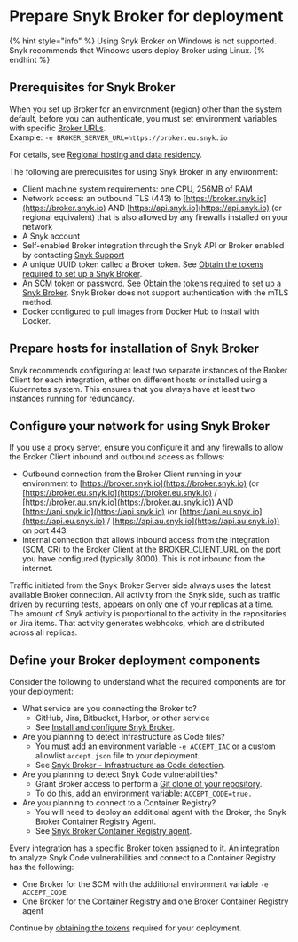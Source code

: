 # Prepare Snyk Broker for deployment

{% hint style="info" %}
Using Snyk Broker on Windows is not supported. Snyk recommends that Windows users deploy Broker using Linux.
{% endhint %}

## Prerequisites for Snyk Broker

When you set up Broker for an environment (region) other than the system default, before you can authenticate, you must set environment variables with specific [Broker URLs](../../../../working-with-snyk/regional-hosting-and-data-residency.md#broker-urls).\
Example: `-e BROKER_SERVER_URL=https://broker.eu.snyk.io`

For details, see [Regional hosting and data residency](https://docs.snyk.io/working-with-snyk/regional-hosting-and-data-residency).

The following are prerequisites for using Snyk Broker in any environment:

* Client machine system requirements: one CPU, 256MB of RAM
* Network access: an outbound TLS (443) to [https://broker.snyk.io](https://broker.snyk.io) AND [https://api.snyk.io](https://api.snyk.io) (or regional equivalent) that is also allowed by any firewalls installed on your network
* A Snyk account
* Self-enabled Broker integration through the Snyk API or Broker enabled by contacting [Snyk Support](https://support.snyk.io)
* A unique UUID token called a Broker token. See [Obtain the tokens required to set up a Snyk Broker](obtain-the-tokens-required-to-set-up-snyk-broker.md).
* An SCM token or password. See [Obtain the tokens required to set up a Snyk Broker](obtain-the-tokens-required-to-set-up-snyk-broker.md). Snyk Broker does not support authentication with the mTLS method.
* Docker configured to pull images from Docker Hub to install with Docker.

## Prepare hosts for installation of Snyk Broker

Snyk recommends configuring at least two separate instances of the Broker Client for each integration, either on different hosts or installed using a Kubernetes system. This ensures that you always have at least two instances running for redundancy.

## Configure your network for using Snyk Broker

If you use a proxy server, ensure you configure it and any firewalls to allow the Broker Client inbound and outbound access as follows:

* Outbound connection from the Broker Client running in your environment to [https://broker.snyk.io](https://broker.snyk.io) (or [https://broker.eu.snyk.io](https://broker.eu.snyk.io) / [https://broker.au.snyk.io](https://broker.au.snyk.io)) AND [https://api.snyk.io](https://api.snyk.io) (or [https://api.eu.snyk.io](https://api.eu.snyk.io) / [https://api.au.snyk.io](https://api.au.snyk.io)) on port 443.
* Internal connection that allows inbound access from the integration (SCM, CR) to the Broker Client at the BROKER\_CLIENT\_URL on the port you have configured (typically 8000). This is not inbound from the internet.

Traffic initiated from the Snyk Broker Server side always uses the latest available Broker connection. All activity from the Snyk side, such as traffic driven by recurring tests, appears on only one of your replicas at a time. The amount of Snyk activity is proportional to the activity in the repositories or Jira items. That activity generates webhooks, which are distributed across all replicas.

## **Define your Broker deployment components**

Consider the following to understand what the required components are for your deployment:

* What service are you connecting the Broker to?
  * GitHub, Jira, Bitbucket, Harbor, or other service
  * See [Install and configure Snyk Broker](../install-and-configure-snyk-broker/).
* Are you planning to detect Infrastructure as Code files?
  * You must add an environment variable `-e ACCEPT_IAC` or a custom allowlist `accept.json` file to your deployment.
  * See [Snyk Broker - Infrastructure as Code detection](../snyk-broker-infrastructure-as-code-detection.md).
* Are you planning to detect Snyk Code vulnerabilities?
  * Grant Broker access to perform a [Git clone of your repository](broken-reference).
  * To do this, add an environment variable: `ACCEPT_CODE=true.`
* Are you planning to connect to a Container Registry?
  * You will need to deploy an additional agent with the Broker, the Snyk Broker Container Registry Agent.
  * See [Snyk Broker Container Registry agent](../snyk-broker-container-registry-agent/).

Every integration has a specific Broker token assigned to it. An integration to analyze Snyk Code vulnerabilities and connect to a Container Registry has the following:

* One Broker for the SCM with the additional environment variable `-e ACCEPT_CODE`
* One Broker for the Container Registry and one Broker Container Registry agent

Continue by [obtaining the tokens](obtain-the-tokens-required-to-set-up-snyk-broker.md) required for your deployment.
